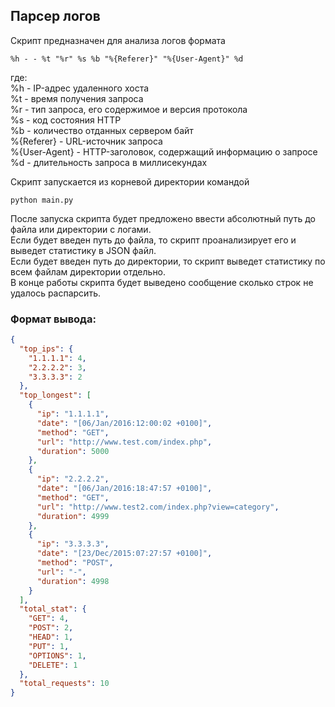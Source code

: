 ## Парсер логов
Скрипт предназначен для анализа логов формата
```
%h - - %t "%r" %s %b "%{Referer}" "%{User-Agent}" %d
```
где:  
%h - IP-адрес удаленного хоста  
%t - время получения запроса  
%r - тип запроса, его содержимое и версия протокола  
%s - код состояния HTTP  
%b - количество отданных сервером байт  
%{Referer} - URL-источник запроса  
%{User-Agent} - HTTP-заголовок, содержащий информацию о запросе  
%d - длительность запроса в миллисекундах  

Скрипт запускается из корневой директории командой
```commandline
python main.py
```
После запуска скрипта будет предложено ввести абсолютный путь до файла или директории с логами.  
Если будет введен путь до файла, то скрипт проанализирует его и выведет статистику в JSON файл.  
Если будет введен путь до директории, то скрипт выведет статистику по всем файлам директории отдельно.  
В конце работы скрипта будет выведено сообщение сколько строк не удалось распарсить.  
  
### Формат вывода:
```json
{
  "top_ips": {
    "1.1.1.1": 4,
    "2.2.2.2": 3,
    "3.3.3.3": 2
  },
  "top_longest": [
    {
      "ip": "1.1.1.1",
      "date": "[06/Jan/2016:12:00:02 +0100]",
      "method": "GET",
      "url": "http://www.test.com/index.php",
      "duration": 5000
    },
    {
      "ip": "2.2.2.2",
      "date": "[06/Jan/2016:18:47:57 +0100]",
      "method": "GET",
      "url": "http://www.test2.com/index.php?view=category",
      "duration": 4999
    },
    {
      "ip": "3.3.3.3",
      "date": "[23/Dec/2015:07:27:57 +0100]",
      "method": "POST",
      "url": "-",
      "duration": 4998
    }
  ],
  "total_stat": {
    "GET": 4,
    "POST": 2,
    "HEAD": 1,
    "PUT": 1,
    "OPTIONS": 1,
    "DELETE": 1
  },
  "total_requests": 10
}
```